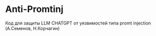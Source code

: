 # Anti-Promtinj
 Код для защиты LLM CHATGPT от уязвимостей типа promt injection (А.Семенов, Н.Корчагин)
